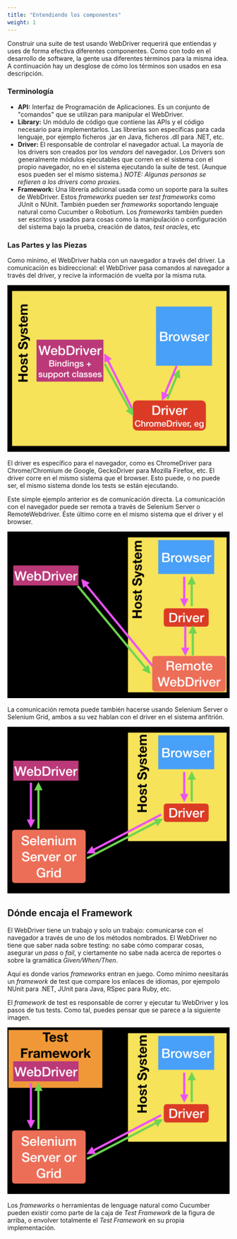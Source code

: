 ```yaml
---
title: "Entendiendo los componentes"
weight: 1
---
```


Construir una suite de test usando WebDriver requerirá que entiendas y 
uses de forma efectiva diferentes componentes. Como con todo en
el desarrollo de software, la gente usa diferentes términos para la misma idea.
A continuación hay un desglose de cómo los términos son usados en esa descripción.

### Terminología

* **API:** Interfaz de Programación de Aplicaciones. Es un conjunto de "comandos" 
que se utilizan para manipular el WebDriver.
* **Library:** Un módulo de código que contiene las APIs y el código necesario
para implementarlos. Las librerías son específicas para cada lenguaje, por ejemplo
ficheros .jar en Java, ficheros .dll para .NET, etc.
* **Driver:** El responsable de controlar el navegador actual. La mayoría de los drivers
son creados por los _vendors_ del navegador. Los Drivers son generalmente
módulos ejecutables que corren en el sistema con el propio navegador,
no en el sistema ejecutando la suite de test. (Aunque esos pueden ser el
mismo sistema.) _NOTE: Algunas personas se refieren a los drivers como proxies._
* **Framework:** Una librería adicional usada como un soporte para la suites de WebDriver.
Estos _frameworks_ pueden ser _test frameworks_ como JUnit o NUnit.
También pueden ser _frameworks_ soportando lenguaje natural como 
Cucumber o Robotium. Los _frameworks_ también pueden ser escritos y usados para
cosas como la manipulación o configuración del sistema bajo la prueba, creación
de datos, _test oracles_, etc

### Las Partes y las Piezas

Como mínimo, el WebDriver habla con un navegador a través del driver. La comunicación
es bidireccional: el WebDriver pasa comandos al navegador a través del driver, y
recive la información de vuelta por la misma ruta.

![Basic communication](/images/basic_comms.png?width=400px)

El driver es específico para el navegador, como es ChromeDriver para Chrome/Chromium
de Google, GeckoDriver para Mozilla Firefox, etc. El driver corre en el 
mismo sistema que el browser. Esto puede, o no puede ser, el mismo sistema donde
los tests se están ejecutando.

Este simple ejemplo anterior es de comunicación directa. La comunicación con el
navegador puede ser remota a través de Selenium Server o RemoteWebdriver. Éste 
último corre en el mismo sistema que el driver y el browser. 

![Remote communication](/images/remote_comms.png?width=400px)

La comunicación remota puede también hacerse usando Selenium Server o Selenium
Grid, ambos a su vez hablan con el driver en el sistema anfitrión.

![Remote communication with Grid](/images/remote_comms_server.png?width=400px)

## Dónde encaja el Framework

El WebDriver tiene un trabajo y solo un trabajo: comunicarse con el navegador a 
través de uno de los métodos nombrados. El WebDriver no tiene que saber nada sobre 
testing: no sabe cómo comparar cosas, asegurar un _pass_ o _fail_, y ciertamente
no sabe nada acerca de reportes o sobre la gramática _Given/When/Then_.

Aquí es donde varios _frameworks_ entran en juego. Como mínimo neesitarás un
_framework_ de test que compare los enlaces de idiomas, por ejempolo NUnit para .NET,
JUnit para Java, RSpec para Ruby, etc.

El _framework_ de test es responsable de correr y ejecutar tu WebDriver
y los pasos de tus tests. Como tal, puedes pensar que se parece 
a la siguiente imagen.

![Test framework](/images/test_framework.png?width=400px)

Los _frameworks_ o herramientas de lenguage natural como Cucumber pueden existir
como parte de la caja de _Test Framework_ de la figura de arriba, o envolver totalmente
el _Test Framework_ en su propia implementación.

